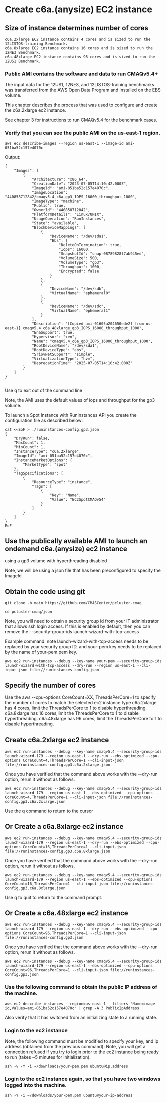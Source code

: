 # Create c6a.(anysize) EC2 instance

## Size of instance determines number of cores

```
c6a.2xlarge EC2 instance contains 4 cores and is sized to run the 12LISTOS-training Benchmark.
c6a.8xlarge EC2 instance contains 16 cores and is sized to run the 12NE3 Benchmark.
c6a.48xlarge EC2 instance contains 96 cores and is sized to run the 12US1 Benchmark.
```


### Public AMI contains the software and data to run CMAQv5.4+

The input data for the 12US1, 12NE3, and 12LISTOS-training benchmarks was transferred from the AWS Open Data Program and installed on the EBS volume.

This chapter describes the process that was used to configure and create the c6a.2xlarge ec2 instance.

See chapter 3 for instructions to run CMAQv5.4 for the benchmark cases.


### Verify that you can see the public AMI on the us-east-1 region.


`aws ec2 describe-images --region us-east-1 --image-id ami-051ba52c157e4070c`


Output:

```
{
    "Images": [
        {
            "Architecture": "x86_64",
            "CreationDate": "2023-07-05T14:10:42.000Z",
            "ImageId": "ami-051ba52c157e4070c",
            "ImageLocation": "440858712842/cmaqv5.4_c6a_gp3_IOPS_16000_throughput_1000",
            "ImageType": "machine",
            "Public": true,
            "OwnerId": "440858712842",
            "PlatformDetails": "Linux/UNIX",
            "UsageOperation": "RunInstances",
            "State": "available",
            "BlockDeviceMappings": [
                {
                    "DeviceName": "/dev/sda1",
                    "Ebs": {
                        "DeleteOnTermination": true,
                        "Iops": 16000,
                        "SnapshotId": "snap-08789828f7ab945ed",
                        "VolumeSize": 500,
                        "VolumeType": "gp3",
                        "Throughput": 1000,
                        "Encrypted": false
                    }
                },
                {
                    "DeviceName": "/dev/sdb",
                    "VirtualName": "ephemeral0"
                },
                {
                    "DeviceName": "/dev/sdc",
                    "VirtualName": "ephemeral1"
                }
            ],
            "Description": "[Copied ami-01605a204650ede2f from us-east-1] cmaqv5.4_c6a_48xlarge_gp3_IOPS_16000_throughput_1000",
            "EnaSupport": true,
            "Hypervisor": "xen",
            "Name": "cmaqv5.4_c6a_gp3_IOPS_16000_throughput_1000",
            "RootDeviceName": "/dev/sda1",
            "RootDeviceType": "ebs",
            "SriovNetSupport": "simple",
            "VirtualizationType": "hvm",
            "DeprecationTime": "2025-07-05T14:10:42.000Z"
        }
    ]
}


```

Use q to exit out of the command line

Note, the AMI uses the default values of iops and throughput for the gp3 volume. 


To launch a Spot Instance with RunInstances API you create the configuration file as described below:

```
cat <<EoF > ./runinstances-config.gp3.json
{
    "DryRun": false,
    "MaxCount": 1,
    "MinCount": 1,
    "InstanceType": "c6a.2xlarge",
    "ImageId": "ami-051ba52c157e4070c",
    "InstanceMarketOptions": {
        "MarketType": "spot"
    },
    "TagSpecifications": [
        {
            "ResourceType": "instance",
            "Tags": [
                {
                    "Key": "Name",
                    "Value": "EC2SpotCMAQv54"
                }
            ]
        }
    ]
}
EoF
```

## Use the publically available AMI to launch an ondemand c6a.(anysize) ec2 instance 

using a gp3 volume with hyperthreading disabled 


Note, we will be using a json file that has been preconfigured to specify the ImageId

## Obtain the code using git

`git clone -b main https://github.com/CMASCenter/pcluster-cmaq`

`cd pcluster-cmaq/json`


Note, you will need to obtain a security group id from your IT administrator that allows ssh login access.
If this is enabled by default, then you can remove the --security-group-ids launch-wizard-with-tcp-access 

Example command: note launch-wizard-with-tcp-access needs to be replaced by your security group ID, and your-pem key needs to be replaced by the name of your-pem.pem key.

`aws ec2 run-instances --debug --key-name your-pem --security-group-ids launch-wizard-with-tcp-access --dry-run --region us-east-1 --cli-input-json file://runinstances-config.json`

## Specify the number of cores

Use the aws --cpu-options CoreCount=XX, ThreadsPerCore=1 to specify the number of cores to match the selected ec2 instance type 
c6a.2xlarge has 4 cores, limit the ThreadsPerCore to 1 to disable hyperthreading.
c6a.8xlarge has 16 cores,limit the ThreadsPerCore to 1 to disable hyperthreading.
c6a.48xlarge has 96 cores, limit the ThreadsPerCore to 1 to disable hyperthreading.

## Create c6a.2xlarge ec2 instance

`aws ec2 run-instances --debug --key-name cmaqv5.4 --security-group-ids launch-wizard-179 --region us-east-1 --dry-run --ebs-optimized --cpu-options CoreCount=4,ThreadsPerCore=1 --cli-input-json file://runinstances-config.gp3.c6a.2xlarge.json`

Once you have verified that the command above works with the --dry-run option, rerun it without as follows.

`aws ec2 run-instances --debug --key-name cmaqv5.4 --security-group-ids launch-wizard-179 --region us-east-1 --ebs-optimized --cpu-options CoreCount=4,ThreadsPerCore=1 --cli-input-json file://runinstances-config.gp3.c6a.2xlarge.json`

Use the q command to return to the cursor 

## Or Create a c6a.8xlarge ec2 instance

`aws ec2 run-instances --debug --key-name cmaqv5.4 --security-group-ids launch-wizard-179 --region us-east-1 --dry-run --ebs-optimized --cpu-options CoreCount=16,ThreadsPerCore=1 --cli-input-json file://runinstances-config.gp3.c6a.8xlarge.json`

Once you have verified that the command above works with the --dry-run option, rerun it without as follows.

`aws ec2 run-instances --debug --key-name cmaqv5.4 --security-group-ids launch-wizard-179 --region us-east-1 --ebs-optimized --cpu-options CoreCount=16,ThreadsPerCore=1 --cli-input-json file://runinstances-config.gp3.c6a.8xlarge.json`

Use q to quit to return to the command prompt.

## Or Create a c6a.48xlarge ec2 instance

`aws ec2 run-instances --debug --key-name cmaqv5.4 --security-group-ids launch-wizard-179 --region us-east-1 --dry-run --ebs-optimized --cpu-options CoreCount=96,ThreadsPerCore=1 --cli-input-json file://runinstances-config.gp3.json`

Once you have verified that the command above works with the --dry-run option, rerun it without as follows.

`aws ec2 run-instances --debug --key-name cmaqv5.4 --security-group-ids launch-wizard-179 --region us-east-1 --ebs-optimized --cpu-options CoreCount=96,ThreadsPerCore=1 --cli-input-json file://runinstances-config.gp3.json`

### Use the following command to obtain the public IP address of the machine.


`aws ec2 describe-instances --region=us-east-1 --filters "Name=image-id,Values=ami-051ba52c157e4070c" | grep -A 3 PublicIpAddress`

Also verify that it has switched from an initializing state to a running state.



### Login to the ec2 instance

Note, the following command must be modified to specify your key, and ip address (obtained from the previous command):
Note, you will get a connection refused if you try to login prior to the ec2 instance being ready to run (takes ~5 minutes for initialization).

`ssh -v -Y -i ~/downloads/your-pem.pem ubuntu@ip.address`


### Login to the ec2 instance again, so that you have two windows logged into the machine.

`ssh -Y -i ~/downloads/your-pem.pem ubuntu@your-ip-address`

